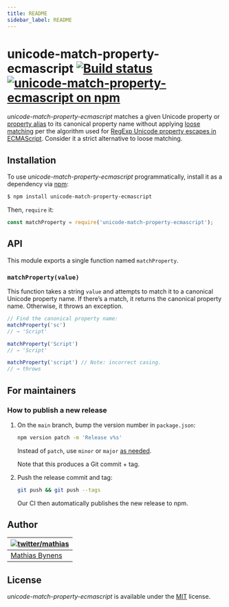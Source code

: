 ```yaml
---
title: README
sidebar_label: README
---
```

# unicode-match-property-ecmascript [![Build status](https://travis-ci.org/mathiasbynens/unicode-match-property-ecmascript.svg?branch=main)](https://travis-ci.org/mathiasbynens/unicode-match-property-ecmascript) [![unicode-match-property-ecmascript on npm](https://img.shields.io/npm/v/unicode-match-property-ecmascript)](https://www.npmjs.com/package/unicode-match-property-ecmascript)

_unicode-match-property-ecmascript_ matches a given Unicode property or [property alias](https://github.com/mathiasbynens/unicode-property-aliases-ecmascript) to its canonical property name without applying [loose matching](https://github.com/mathiasbynens/unicode-loose-match) per the algorithm used for [RegExp Unicode property escapes in ECMAScript](https://github.com/tc39/proposal-regexp-unicode-property-escapes). Consider it a strict alternative to loose matching.

## Installation

To use _unicode-match-property-ecmascript_ programmatically, install it as a dependency via [npm](https://www.npmjs.com/):

```bash
$ npm install unicode-match-property-ecmascript
```

Then, `require` it:

```js
const matchProperty = require('unicode-match-property-ecmascript');
```

## API

This module exports a single function named `matchProperty`.

### `matchProperty(value)`

This function takes a string `value` and attempts to match it to a canonical Unicode property name. If there’s a match, it returns the canonical property name. Otherwise, it throws an exception.

```js
// Find the canonical property name:
matchProperty('sc')
// → 'Script'

matchProperty('Script')
// → 'Script'

matchProperty('script') // Note: incorrect casing.
// → throws
```

## For maintainers

### How to publish a new release

1. On the `main` branch, bump the version number in `package.json`:

    ```sh
    npm version patch -m 'Release v%s'
    ```

    Instead of `patch`, use `minor` or `major` [as needed](https://semver.org/).

    Note that this produces a Git commit + tag.

1. Push the release commit and tag:

    ```sh
    git push && git push --tags
    ```

    Our CI then automatically publishes the new release to npm.

## Author

| [![twitter/mathias](https://gravatar.com/avatar/24e08a9ea84deb17ae121074d0f17125?s=70)](https://twitter.com/mathias "Follow @mathias on Twitter") |
|---|
| [Mathias Bynens](https://mathiasbynens.be/) |

## License

_unicode-match-property-ecmascript_ is available under the [MIT](https://mths.be/mit) license.

